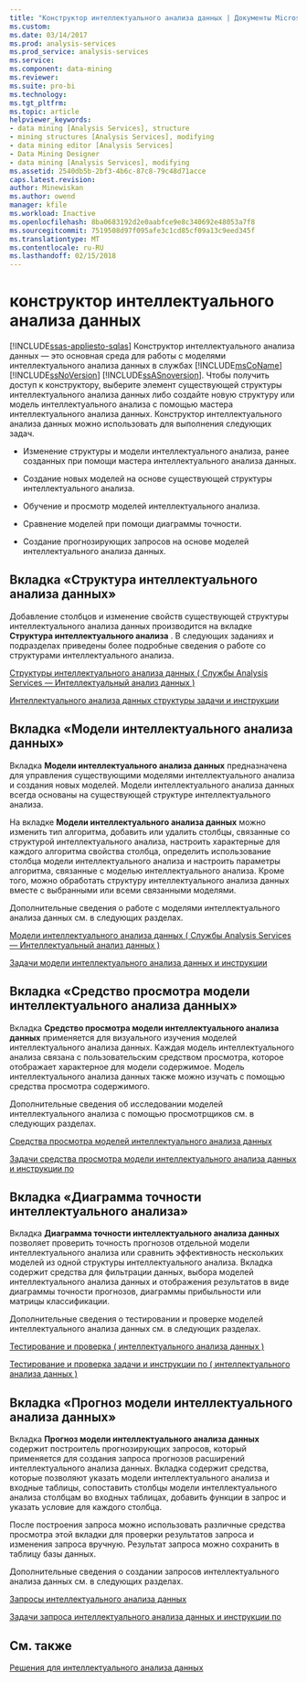 ```yaml
---
title: "Конструктор интеллектуального анализа данных | Документы Microsoft"
ms.custom: 
ms.date: 03/14/2017
ms.prod: analysis-services
ms.prod_service: analysis-services
ms.service: 
ms.component: data-mining
ms.reviewer: 
ms.suite: pro-bi
ms.technology: 
ms.tgt_pltfrm: 
ms.topic: article
helpviewer_keywords:
- data mining [Analysis Services], structure
- mining structures [Analysis Services], modifying
- data mining editor [Analysis Services]
- Data Mining Designer
- data mining [Analysis Services], modifying
ms.assetid: 2540db5b-2bf3-4b6c-87c8-79c48d71acce
caps.latest.revision: 
author: Minewiskan
ms.author: owend
manager: kfile
ms.workload: Inactive
ms.openlocfilehash: 8ba0683192d2e0aabfce9e8c340692e48053a7f8
ms.sourcegitcommit: 7519508d97f095afe3c1cd85cf09a13c9eed345f
ms.translationtype: MT
ms.contentlocale: ru-RU
ms.lasthandoff: 02/15/2018
---
```

# <a name="data-mining-designer"></a>конструктор интеллектуального анализа данных
[!INCLUDE[ssas-appliesto-sqlas](../../includes/ssas-appliesto-sqlas.md)]
Конструктор интеллектуального анализа данных — это основная среда для работы с моделями интеллектуального анализа данных в службах [!INCLUDE[msCoName](../../includes/msconame-md.md)] [!INCLUDE[ssNoVersion](../../includes/ssnoversion-md.md)] [!INCLUDE[ssASnoversion](../../includes/ssasnoversion-md.md)]. Чтобы получить доступ к конструктору, выберите элемент существующей структуры интеллектуального анализа данных либо создайте новую структуру или модель интеллектуального анализа с помощью мастера интеллектуального анализа данных. Конструктор интеллектуального анализа данных можно использовать для выполнения следующих задач.  
  
-   Изменение структуры и модели интеллектуального анализа, ранее созданных при помощи мастера интеллектуального анализа данных.  
  
-   Создание новых моделей на основе существующей структуры интеллектуального анализа.  
  
-   Обучение и просмотр моделей интеллектуального анализа.  
  
-   Сравнение моделей при помощи диаграммы точности.  
  
-   Создание прогнозирующих запросов на основе моделей интеллектуального анализа данных.  
  
## <a name="mining-structure-tab"></a>Вкладка «Структура интеллектуального анализа данных»  
 Добавление столбцов и изменение свойств существующей структуры интеллектуального анализа данных производится на вкладке **Структура интеллектуального анализа** . В следующих заданиях и подразделах приведены более подробные сведения о работе со структурами интеллектуального анализа.  
  
 [Структуры интеллектуального анализа данных &#40; Службы Analysis Services — Интеллектуальный анализ данных &#41;](../../analysis-services/data-mining/mining-structures-analysis-services-data-mining.md)  
  
 [Интеллектуального анализа данных структуры задачи и инструкции](../../analysis-services/data-mining/mining-structure-tasks-and-how-tos.md)  
  
## <a name="mining-models-tab"></a>Вкладка «Модели интеллектуального анализа данных»  
 Вкладка **Модели интеллектуального анализа данных** предназначена для управления существующими моделями интеллектуального анализа и создания новых моделей. Модели интеллектуального анализа данных всегда основаны на существующей структуре интеллектуального анализа.  
  
 На вкладке **Модели интеллектуального анализа данных** можно изменить тип алгоритма, добавить или удалить столбцы, связанные со структурой интеллектуального анализа, настроить характерные для каждого алгоритма свойства столбца, определить использование столбца модели интеллектуального анализа и настроить параметры алгоритма, связанные с моделью интеллектуального анализа. Кроме того, можно обработать структуру интеллектуального анализа данных вместе с выбранными или всеми связанными моделями.  
  
 Дополнительные сведения о работе с моделями интеллектуального анализа данных см. в следующих разделах.  
  
 [Модели интеллектуального анализа данных &#40; Службы Analysis Services — Интеллектуальный анализ данных &#41;](../../analysis-services/data-mining/mining-models-analysis-services-data-mining.md)  
  
 [Задачи модели интеллектуального анализа данных и инструкции](../../analysis-services/data-mining/mining-model-tasks-and-how-tos.md)  
  
## <a name="mining-model-viewer-tab"></a>Вкладка «Средство просмотра модели интеллектуального анализа данных»  
 Вкладка **Средство просмотра модели интеллектуального анализа данных** применяется для визуального изучения моделей интеллектуального анализа данных. Каждая модель интеллектуального анализа связана с пользовательским средством просмотра, которое отображает характерное для модели содержимое. Модель интеллектуального анализа данных также можно изучать с помощью средства просмотра содержимого.  
  
 Дополнительные сведения об исследовании моделей интеллектуального анализа с помощью просмотрщиков см. в следующих разделах.  
  
 [Средства просмотра моделей интеллектуального анализа данных](../../analysis-services/data-mining/data-mining-model-viewers.md)  
  
 [Задачи средства просмотра модели интеллектуального анализа данных и инструкции по](../../analysis-services/data-mining/mining-model-viewer-tasks-and-how-tos.md)  
  
## <a name="mining-accuracy-chart-tab"></a>Вкладка «Диаграмма точности интеллектуального анализа»  
 Вкладка **Диаграмма точности интеллектуального анализа данных** позволяет проверить точность прогнозов отдельной модели интеллектуального анализа или сравнить эффективность нескольких моделей из одной структуры интеллектуального анализа. Вкладка содержит средства для фильтрации данных, выбора моделей интеллектуального анализа данных и отображения результатов в виде диаграммы точности прогнозов, диаграммы прибыльности или матрицы классификации.  
  
 Дополнительные сведения о тестировании и проверке моделей интеллектуального анализа данных см. в следующих разделах.  
  
 [Тестирование и проверка &#40; интеллектуального анализа данных &#41;](../../analysis-services/data-mining/testing-and-validation-data-mining.md)  
  
 [Тестирование и проверка задачи и инструкции по &#40; интеллектуального анализа данных &#41;](../../analysis-services/data-mining/testing-and-validation-tasks-and-how-tos-data-mining.md)  
  
## <a name="mining-model-prediction-tab"></a>Вкладка «Прогноз модели интеллектуального анализа данных»  
 Вкладка **Прогноз модели интеллектуального анализа данных** содержит построитель прогнозирующих запросов, который применяется для создания запроса прогнозов расширений интеллектуального анализа данных. Вкладка содержит средства, которые позволяют указать модели интеллектуального анализа и входные таблицы, сопоставить столбцы модели интеллектуального анализа столбцам во входных таблицах, добавить функции в запрос и указать условие для каждого столбца.  
  
 После построения запроса можно использовать различные средства просмотра этой вкладки для проверки результатов запроса и изменения запроса вручную. Результат запроса можно сохранить в таблицу базы данных.  
  
 Дополнительные сведения о создании запросов интеллектуального анализа данных см. в следующих разделах.  
  
 [Запросы интеллектуального анализа данных](../../analysis-services/data-mining/data-mining-queries.md)  
  
 [Задачи запроса интеллектуального анализа данных и инструкции по](../../analysis-services/data-mining/data-mining-query-tasks-and-how-tos.md)  
  
## <a name="see-also"></a>См. также  
 [Решения для интеллектуального анализа данных](../../analysis-services/data-mining/data-mining-solutions.md)  
  
  
